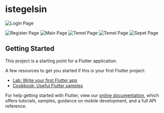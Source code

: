 # istegelsin

![Login Page](https://i.hizliresim.com/dzjb5fj.jpg)


![Register Page](https://i.hizliresim.com/c1m2lij.jpg)
![Main Page](https://www.hizliresim.com/99hzq9r)
![Temel Page](https://i.hizliresim.com/88fpe82.jpg)
![Temel Page](https://i.hizliresim.com/7t89koy.jpg)
![Sepet Page](https://i.hizliresim.com/b6g8d8o.jpg)

## Getting Started

This project is a starting point for a Flutter application.

A few resources to get you started if this is your first Flutter project:

- [Lab: Write your first Flutter app](https://flutter.dev/docs/get-started/codelab)
- [Cookbook: Useful Flutter samples](https://flutter.dev/docs/cookbook)

For help getting started with Flutter, view our
[online documentation](https://flutter.dev/docs), which offers tutorials,
samples, guidance on mobile development, and a full API reference.
